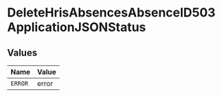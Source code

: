 # DeleteHrisAbsencesAbsenceID503ApplicationJSONStatus


## Values

| Name    | Value   |
| ------- | ------- |
| `ERROR` | error   |